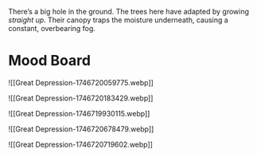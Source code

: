 There’s a big hole in the ground. The trees here have adapted by growing *straight up*. Their canopy traps the moisture underneath, causing a constant, overbearing fog.

# Mood Board

![[Great Depression-1746720059775.webp]]

![[Great Depression-1746720183429.webp]]

![[Great Depression-1746719930115.webp]]

![[Great Depression-1746720678479.webp]]

![[Great Depression-1746720719602.webp]]